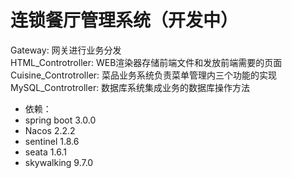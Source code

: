 连锁餐厅管理系统（开发中）  
========================  
Gateway:
网关进行业务分发  
HTML_Controtroller:
WEB渲染器存储前端文件和发放前端需要的页面  
Cuisine_Controtroller:
菜品业务系统负责菜单管理内三个功能的实现  
MySQL_Controtroller:
数据库系统集成业务的数据库操作方法  
* 依赖：
 * spring boot 3.0.0
 * Nacos 2.2.2
 * sentinel 1.8.6
 * seata 1.6.1
 * skywalking 9.7.0


